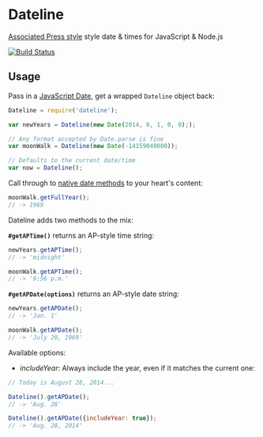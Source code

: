 # Dateline

[Associated Press style](http://en.wikipedia.org/wiki/AP_Stylebook) style date & times for JavaScript & Node.js

[![Build Status](https://travis-ci.org/banterability/dateline.png)](https://travis-ci.org/banterability/dateline)

## Usage

Pass in a [JavaScript Date](https://developer.mozilla.org/en-US/docs/Web/JavaScript/Reference/Global_Objects/Date), get a wrapped `Dateline` object back:

```js
Dateline = require('dateline');

var newYears = Dateline(new Date(2014, 0, 1, 0, 0););

// Any format accepted by Date.parse is fine
var moonWalk = Dateline(new Date(-14159040000));

// Defaults to the current date/time
var now = Dateline();
```

Call through to [native date methods](https://developer.mozilla.org/en-US/docs/Web/JavaScript/Reference/Global_Objects/Date#Date_instances) to your heart's content:

```js
moonWalk.getFullYear();
// -> 1969
```

Dateline adds two methods to the mix:

**`#getAPTime()`** returns an AP-style time string:

```js
newYears.getAPTime();
// -> 'midnight'

moonWalk.getAPTime();
// -> '9:56 p.m.'
```

**`#getAPDate(options)`** returns an AP-style date string:

```js
newYears.getAPDate();
// -> 'Jan. 1'

moonWalk.getAPDate();
// -> 'July 20, 1969'
```

Available options:
- *includeYear*: Always include the year, even if it matches the current one:

```js
// Today is August 28, 2014...

Dateline().getAPDate();
// -> 'Aug. 28'

Dateline().getAPDate({includeYear: true});
// -> 'Aug. 28, 2014'
```

